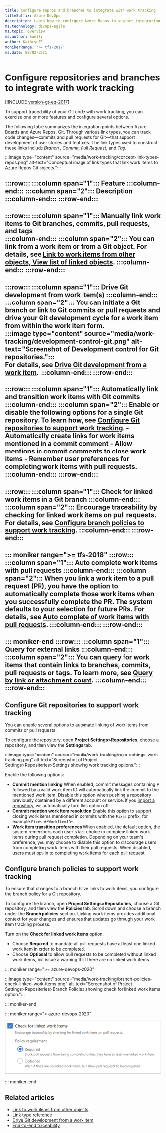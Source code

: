 ```yaml
---
title: Configure repros and branches to integrate with work tracking
titleSuffix: Azure DevOps
description: Learn how to configure Azure Repos to support integration with Azure Boards and work tracking 
ms.technology: devops-agile 
ms.topic: overview
ms.author: kaelli
author: KathrynEE
monikerRange: '>= tfs-2017'
ms.date: 08/02/2021
---
```

 
# Configure repositories and branches to integrate with work tracking  

[!INCLUDE [version-gt-eq-2017](../../includes/version-gt-eq-2017.md)]

To support traceability of your Git code with work tracking, you can exercise one or more features and configure several options.  
 

The following table summarizes the integration points between Azure Boards and Azure Repos, Git. Through various link types, you can track code changes&mdash;commits and pull requests for Git&mdash;that support development of user stories and features. The link types used to construct these links include *Branch , Commit, Pull Request*, and *Tag*. 

:::image type="content" source="media/work-tracking/concept-link-types-repos.png" alt-text="Conceptual image of link types that link work items to Azure Repos Git objects."::: 


:::row:::
   :::column span="1":::
      **Feature**
   :::column-end::: 
   :::column span="2":::
      **Description**
   :::column-end:::
:::row-end:::
---
:::row:::
   :::column span="1":::
      Manually link work items to Git branches, commits, pull requests, and tags  
   :::column-end::: 
   :::column span="2":::
      You can link from a work item or from a Git object. For details, see [Link to work items from other objects, View list of linked objects](../../notifications/add-links-to-work-items.md#view-list-links).
   :::column-end:::
:::row-end:::
---
:::row:::
   :::column span="1":::
      Drive Git development from work item(s) 
   :::column-end::: 
   :::column span="2":::
      You can initiate a Git branch or link to Git commits or pull requests and drive your Git development cycle for a work item from within the work item form.  
      :::image type="content" source="media/work-tracking/development-control-git.png" alt-text="Screenshot of Development control for Git repositories.":::  
      For details, see [Drive Git development from a work item](../../boards/backlogs/connect-work-items-to-git-dev-ops.md?toc=/azure/devops/repos/toc.json&bc=/azure/devops/repos/breadcrumb/toc.json).
   :::column-end:::
:::row-end:::
---
:::row:::
   :::column span="1":::
      Automatically link and transition work items with Git commits  
   :::column-end::: 
   :::column span="2":::
     Enable or disable the following options for a single Git repository. To learn how, see [Configure Git repositories to support work tracking](#configure-git-repos).
      - Automatically create links for work items mentioned in a commit comment 
      - Allow mentions in commit comments to close work items 
      - Remember user preferences for completing work items with pull requests. 
   :::column-end:::
:::row-end:::
---
:::row:::
   :::column span="1":::
      Check for linked work items in a Git branch
   :::column-end::: 
   :::column span="2":::
      Encourage traceability by checking for linked work items on pull requests. For details, see [Configure branch policies to support work tracking](#configure-branch-policies).
   :::column-end:::
:::row-end:::
---
::: moniker range=">= tfs-2018"
:::row:::
   :::column span="1":::
      Auto complete work items with pull requests
   :::column-end::: 
   :::column span="2":::
      When you link a work item to a pull request (PR), you have the option to automatically complete those work items when you successfully complete the PR. The system defaults to your selection for future PRs. For details, see [Auto complete of work items with pull requests](../../boards/work-items/auto-complete-work-items-pull-requests.md).
   :::column-end:::
:::row-end:::
--- 
::: moniker-end
:::row:::
   :::column span="1":::
      Query for external links 
   :::column-end::: 
   :::column span="2":::
      You can query for work items that contain links to branches, commits, pull requests or tags. To learn more, see [Query by link or attachment count](../../boards/queries/linking-attachments.md). 
   :::column-end:::
:::row-end:::
--- 

<a id="configure-git-repos" />

## Configure Git repositories to support work tracking 

You can enable several options to automate linking of work items from commits or pull requests. 

To configure the repository, open **Project Settings>Repositories**, choose a repository, and then view the **Settings** tab. 

:::image type="content" source="media/work-tracking/repo-settings-work-tracking.png" alt-text="Screenshot of Project Settings>Repositories>Settings showing work tracking options."::: 

Enable the following options: 

- **Commit mention linking**
	When enabled, commit messages containing `#` followed by a valid work item ID will automatically link the commit to the mentioned work item. Disable this option when pushing a repository previously contained by a different account or service. If you [import a repository](import-git-repository.md), we automatically turn this option off.
- **Commit mention work item resolution**
	Enable this option to support closing work items mentioned in commits with the `Fixes` prefix, for example `Fixes #*WorkItemID*`. 
- **Work item transition preferences**
	When enabled, the default option, the system remembers each user's last choice to complete linked work items during pull request completion. Depending on your team's preference, you may choose to disable this option to discourage users from completing work items with their pull requests. When disabled, users must opt-in to completing work items for each pull request. 


<a id="configure-branch-policies" />

## Configure branch policies to support work tracking

To ensure that changes to a branch have links to work items, you configure the branch policy for a Git repository. 


To configure the branch, open **Project Settings>Repositories**, choose a Git  repository, and then view the **Policies** tab. Scroll down and choose a branch under the **Branch policies** section. Linking work items provides additional context for your changes and ensures that updates go through your work item tracking process.

Turn on the **Check for linked work items** option. 
- Choose **Required** to mandate all pull requests have at least one linked work item in order to be completed. 
- Choose **Optional** to allow pull requests to be completed without linked work items, but issue a warning that there are no linked work items.  



::: moniker range=">= azure-devops-2020"

:::image type="content" source="media/work-tracking/branch-policies-check-linked-work-items.png" alt-text="Screenshot of Project Settings>Repositories>Branch Policies showing check for linked work items option."::: 

::: moniker-end

::: moniker range="< azure-devops-2020"

![Require linked work items in your pull requests](media/branch-policies/work-item-linking-2018.png)

::: moniker-end

## Related articles

- [Link to work items from other objects](../../notifications/add-links-to-work-items.md#view-list-links)  
- [Link type reference](../../boards/queries/link-type-reference.md) 
- [Drive Git development from a work item](../../boards/backlogs/connect-work-items-to-git-dev-ops.md?toc=/azure/devops/repos/toc.json&bc=/azure/devops/repos/breadcrumb/toc.json) 
- [End-to-end traceability](../../cross-service/end-to-end-traceability.md) 